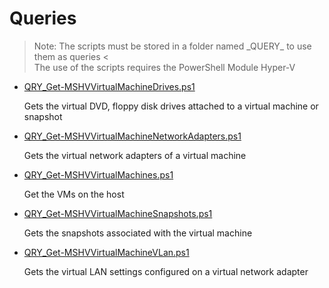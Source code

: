 # Queries

> Note: The scripts must be stored in a folder named \_QUERY_ to use them as queries
< <br>The use of the scripts requires the PowerShell Module Hyper-V

+ [QRY_Get-MSHVVirtualMachineDrives.ps1](./QRY_Get-MSHVVirtualMachineDrives.ps1)

  Gets the virtual DVD, floppy disk drives attached to a virtual machine or snapshot

+ [QRY_Get-MSHVVirtualMachineNetworkAdapters.ps1](./QRY_Get-MSHVVirtualMachineNetworkAdapters.ps1)

  Gets the virtual network adapters of a virtual machine

+ [QRY_Get-MSHVVirtualMachines.ps1](./QRY_Get-MSHVVirtualMachines.ps1)

  Get the VMs on the host

+ [QRY_Get-MSHVVirtualMachineSnapshots.ps1](./QRY_Get-MSHVVirtualMachineSnapshots.ps1)

  Gets the snapshots associated with the virtual machine 

+ [QRY_Get-MSHVVirtualMachineVLan.ps1](./QRY_Get-MSHVVirtualMachineVLan.ps1)

  Gets the virtual LAN settings configured on a virtual network adapter